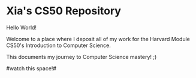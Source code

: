 # Xia's CS50 Repository

Hello World!

Welcome to a place where I deposit all of my work for the Harvard Module CS50's Introduction to Computer Science.

This documents my journey to Computer Science mastery! ;)

#watch this space!#